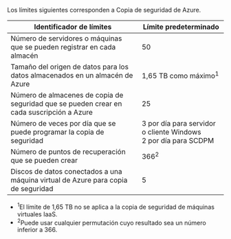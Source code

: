 
Los límites siguientes corresponden a Copia de seguridad de Azure.

| Identificador de límites | Límite predeterminado |
|---|---|
|Número de servidores o máquinas que se pueden registrar en cada almacén|50|
|Tamaño del origen de datos para los datos almacenados en un almacén de Azure|1,65 TB como máximo<sup>1</sup>|
|Número de almacenes de copia de seguridad que se pueden crear en cada suscripción a Azure|25|
|Número de veces por día que se puede programar la copia de seguridad|3 por día para servidor o cliente Windows <br/> 2 por día para SCDPM|
|Número de puntos de recuperación que se pueden crear|366<sup>2</sup>|
|Discos de datos conectados a una máquina virtual de Azure para copia de seguridad|5|

- <sup>1</sup>El límite de 1,65 TB no se aplica a la copia de seguridad de máquinas virtuales IaaS.
- <sup>2</sup>Puede usar cualquier permutación cuyo resultado sea un número inferior a 366.

<!---HONumber=August15_HO6-->